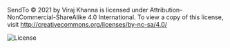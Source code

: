 SendTo © 2021 by Viraj Khanna is licensed under Attribution-NonCommercial-ShareAlike 4.0 International. 
To view a copy of this license, visit http://creativecommons.org/licenses/by-nc-sa/4.0/

![License](https://i.ibb.co/fdbQYGd/license-sendto.png)
